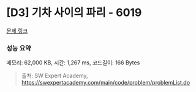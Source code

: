 # [D3] 기차 사이의 파리 - 6019 

[문제 링크](https://swexpertacademy.com/main/code/problem/problemDetail.do?contestProbId=AWajaTmaZw4DFAWM) 

### 성능 요약

메모리: 62,000 KB, 시간: 1,267 ms, 코드길이: 166 Bytes



> 출처: SW Expert Academy, https://swexpertacademy.com/main/code/problem/problemList.do